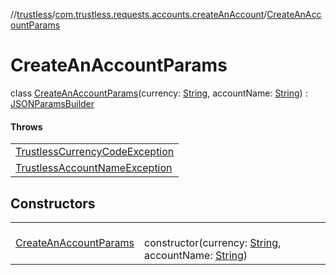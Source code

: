 //[trustless](../../../index.md)/[com.trustless.requests.accounts.createAnAccount](../index.md)/[CreateAnAccountParams](index.md)

# CreateAnAccountParams

class [CreateAnAccountParams](index.md)(currency: [String](https://kotlinlang.org/api/latest/jvm/stdlib/kotlin/-string/index.html), accountName: [String](https://kotlinlang.org/api/latest/jvm/stdlib/kotlin/-string/index.html)) : [JSONParamsBuilder](../../com.trustless.params/-j-s-o-n-params-builder/index.md)

#### Throws

| |
|---|
| [TrustlessCurrencyCodeException](../../com.trustless.exceptions/-trustless-currency-code-exception/index.md) |
| [TrustlessAccountNameException](../../com.trustless.exceptions/-trustless-account-name-exception/index.md) |

## Constructors

| | |
|---|---|
| [CreateAnAccountParams](-create-an-account-params.md) | <br>constructor(currency: [String](https://kotlinlang.org/api/latest/jvm/stdlib/kotlin/-string/index.html), accountName: [String](https://kotlinlang.org/api/latest/jvm/stdlib/kotlin/-string/index.html)) |
